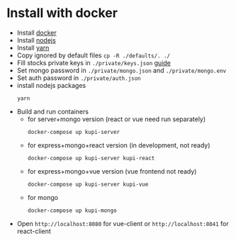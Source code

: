 # Install with docker

-   Install [docker](https://www.docker.com/)
-   Install [nodejs](https://nodejs.org/en/)
-   Install [yarn](https://yarnpkg.com/en/docs/install)
-   Copy ignored by default files ```cp -R ./defaults/. ./```
-   Fill stocks private keys in ```./private/keys.json``` [guide](https://github.com/kupi-network/kupi-terminal/blob/master/KEYS.md)
-   Set mongo password in ```./private/mongo.json``` and ```./private/mongo.env```
-   Set auth password in ```./private/auth.json```
-   install nodejs packages
    ```
    yarn
    ```
-   Build and run containers
    -   for server+mongo version (react or vue need run separately)
        ```
        docker-compose up kupi-server
        ```
    - for express+mongo+react version (in development, not ready)
        ```
        docker-compose up kupi-server kupi-react
        ```
    - for express+mongo+vue version (vue frontend not ready)
        ```
        docker-compose up kupi-server kupi-vue
        ```
    - for mongo
        ```
        docker-compose up kupi-mongo
        ```
-   Open ```http://localhost:8080``` for vue-client or ```http://localhost:8041``` for react-client
